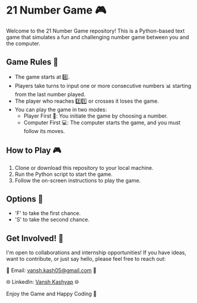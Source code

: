 # 21 Number Game 🎮

Welcome to the 21 Number Game repository! This is a Python-based text game that simulates a fun and challenging number game between you and the computer.

## Game Rules 📜

- The game starts at 0️⃣.
- Players take turns to input one or more consecutive numbers 📊 starting from the last number played.
- The player who reaches 2️⃣1️⃣ or crosses it loses the game.
- You can play the game in two modes:
  - Player First 🎯: You initiate the game by choosing a number.
  - Computer First 💻: The computer starts the game, and you must follow its moves.

## How to Play 🎮

1. Clone or download this repository to your local machine.
2. Run the Python script to start the game.
3. Follow the on-screen instructions to play the game.

## Options 🎯

- 'F' to take the first chance.
- 'S' to take the second chance.

## Get Involved! 🤝

I'm open to collaborations and internship opportunities! If you have ideas, want to contribute, or just say hello, please feel free to reach out:

📧 Email: [vansh.kash05@gmail.com](mailto:vansh.kash05@gmail.com) 📧

🌐 LinkedIn: [Vansh Kashyap](https://www.linkedin.com/in/vansh-kashyap-b91886289) 🌐

Enjoy the Game and Happy Coding 🚀
